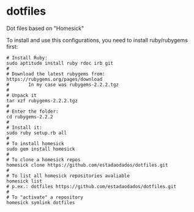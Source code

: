 dotfiles
========

Dot files based on "Homesick"

To install and use this configurations, you need to install ruby/rubygems first:

    # Install Ruby:
    sudo aptitude install ruby rdoc irb git
    #
    # Download the latest rubygems from: https://rubygems.org/pages/download
    #       In my case was rubygems-2.2.2.tgz
    #
    # Unpack it
    tar xzf rubygems-2.2.2.tgz
    #
    # Enter the folder:
    cd rubygems-2.2.2
    #
    # Install it:
    sudo ruby setup.rb all
    #
    # To install homesick
    sudo gem install homesick
    #
    # To clone a homesick repos
    homesick clone https://github.com/estadaodados/dotfiles.git
    #
    # To list all homesick repositories avaliable
    homesick list
    # p.ex.: dotfiles https://github.com/estadaodados/dotfiles.git
    #
    # To "activate" a repository
    homesick symlink dotfiles

